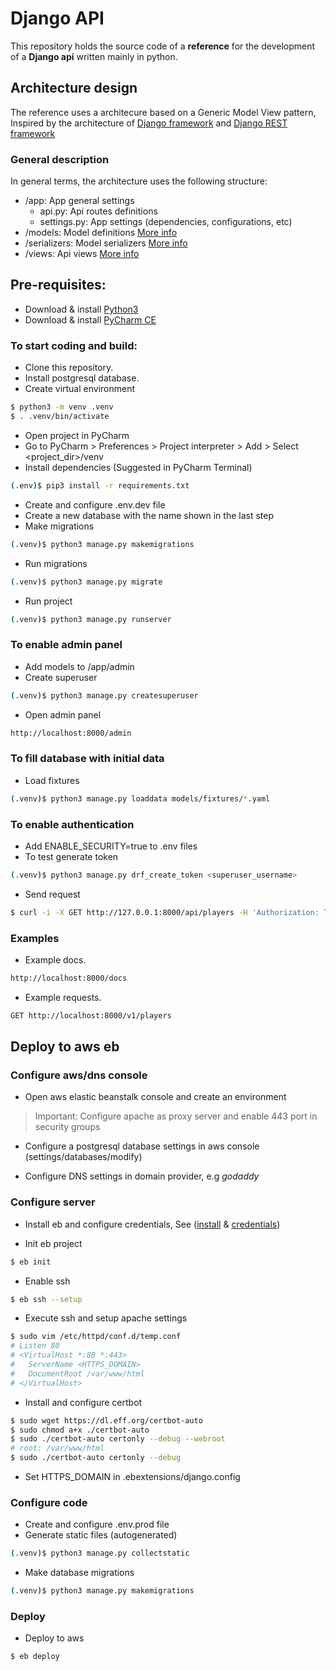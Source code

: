# Django API

This repository holds the source code of a **reference** for the development of a **Django api** written mainly in python.

## Architecture design

The reference uses a architecure based on a Generic Model View pattern, Inspired by the architecture of [Django framework](https://www.djangoproject.com) and [Django REST framework](https://www.django-rest-framework.org)

### General description

In general terms, the architecture uses the following structure:

  - /app: App general settings
    - api.py: Api routes definitions
    - settings.py: App settings (dependencies, configurations, etc)
  - /models: Model definitions [More info](https://docs.djangoproject.com/en/2.1/topics/db/models/)
  - /serializers: Model serializers [More info](https://www.django-rest-framework.org/api-guide/serializers/)
  - /views: Api views [More info](https://www.django-rest-framework.org/api-guide/views/)

## Pre-requisites:

 * Download & install [Python3](https://www.python.org/downloads/)
 * Download & install [PyCharm CE](https://www.jetbrains.com/pycharm/download/)

### To start coding and build:

 * Clone this repository.
 * Install postgresql database.
 * Create virtual environment
  ```bash
 $ python3 -m venv .venv
 $ . .venv/bin/activate
 ```
 * Open project in PyCharm
 * Go to PyCharm > Preferences > Project interpreter > Add > Select <project_dir>/venv
 * Install dependencies (Suggested in PyCharm Terminal)
 ```bash
(.env)$ pip3 install -r requirements.txt
 ```
 * Create and configure .env.dev file
 * Create a new database with the name shown in the last step
 * Make migrations
 ```bash
(.venv)$ python3 manage.py makemigrations
 ```
 * Run migrations
 ```bash
(.venv)$ python3 manage.py migrate
 ```
 * Run project
```bash
(.venv)$ python3 manage.py runserver
 ```

 ### To enable admin panel

 * Add models to /app/admin
 * Create superuser
 ```bash
(.venv)$ python3 manage.py createsuperuser
 ```
 * Open admin panel 
 ```bash
 http://localhost:8000/admin
 ```
 
 ### To fill database with initial data
 
 * Load fixtures
  ```bash
(.venv)$ python3 manage.py loaddata models/fixtures/*.yaml
 ```
 
 ### To enable authentication
 
 * Add ENABLE_SECURITY=true to .env files
 * To test generate token
 ```bash
(.venv)$ python3 manage.py drf_create_token <superuser_username>
 ```
 * Send request
 ```bash
$ curl -i -X GET http://127.0.0.1:8000/api/players -H 'Authorization: Token <Token>'
 ```
 
 
 ### Examples

 * Example docs.
 ```bash
 http://localhost:8000/docs
 ```
 * Example requests. 
 ```bash
 GET http://localhost:8000/v1/players
 ```
 
 
## Deploy to aws eb

### Configure aws/dns console

 * Open aws elastic beanstalk console and create an environment 
> Important: Configure apache as proxy server and enable 443 port in security groups

 * Configure a postgresql database settings in aws console (settings/databases/modify)

 * Configure DNS settings in domain provider, e.g *godaddy*


### Configure server

 * Install eb and configure credentials, See ([install](https://docs.aws.amazon.com/es_es/elasticbeanstalk/latest/dg/eb-cli3-install.html) & [credentials](https://docs.aws.amazon.com/es_es/general/latest/gr/managing-aws-access-keys.html))

 * Init eb project
```bash
$ eb init
 ```

 * Enable ssh
```bash
$ eb ssh --setup
 ```

 * Execute ssh and setup apache settings
```bash
$ sudo vim /etc/httpd/conf.d/temp.conf
# Listen 80
# <VirtualHost *:80 *:443>
# 	ServerName <HTTPS_DOMAIN>
# 	DocumentRoot /var/www/html
# </VirtualHost>
```

 * Install and configure certbot
```bash
$ sudo wget https://dl.eff.org/certbot-auto
$ sudo chmod a+x ./certbot-auto
$ sudo ./certbot-auto certonly --debug --webroot
# root: /var/www/html
$ sudo ./certbot-auto certonly --debug
```
 * Set HTTPS_DOMAIN in .ebextensions/django.config

### Configure code

 * Create and configure .env.prod file
 * Generate static files (autogenerated)
```bash
(.venv)$ python3 manage.py collectstatic
 ``` 
 
 * Make database migrations
```bash
(.venv)$ python3 manage.py makemigrations
 ``` 
 
### Deploy

 * Deploy to aws
```bash
$ eb deploy
 ```